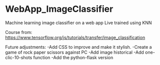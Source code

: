 # WebApp_ImageClassifier
Machine learning image classifier on a web app
Live trained using KNN 

Course from: https://www.tensorflow.org/js/tutorials/transfer/image_classification

Future adjustments:
-Add CSS to improve and make it stylish.
-Create a game of rock paper scissors against PC
-Add image historical
-Add one-clic-10-shots function
-Add the python-flask version

